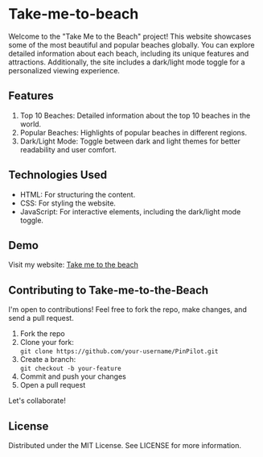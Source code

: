 # Take-me-to-beach
Welcome to the "Take Me to the Beach" project! This website showcases some of the most beautiful and popular beaches globally. You can explore detailed information about each beach, including its unique features and attractions. Additionally, the site includes a dark/light mode toggle for a personalized viewing experience.

## Features
1. Top 10 Beaches: Detailed information about the top 10 beaches in the world.
2. Popular Beaches: Highlights of popular beaches in different regions.
3. Dark/Light Mode: Toggle between dark and light themes for better readability and user comfort.

## Technologies Used
- HTML: For structuring the content.
- CSS: For styling the website.
- JavaScript: For interactive elements, including the dark/light mode toggle.

## Demo 
Visit my website: [Take me to the beach](https://flex0ing-ag.github.io/Take-me-to-the-beach/)

## Contributing to Take-me-to-the-Beach
I'm open to contributions! Feel free to fork the repo, make changes, and send a pull request.

1. Fork the repo
2. Clone your fork:  
   `git clone https://github.com/your-username/PinPilot.git`
3. Create a branch:  
   `git checkout -b your-feature`
4. Commit and push your changes
5. Open a pull request

Let's collaborate!

## License
Distributed under the MIT License. See LICENSE for more information.
